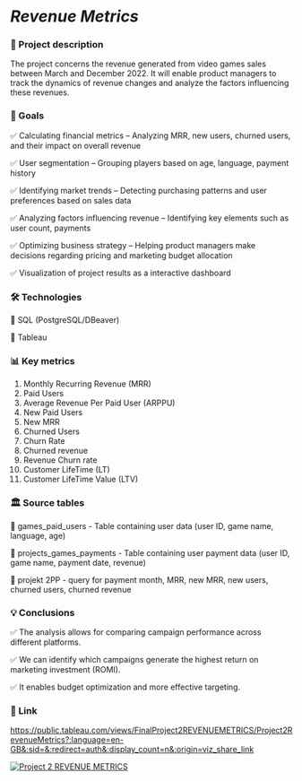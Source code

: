# *Revenue Metrics*


### 📝 Project description 

The project concerns the revenue generated from video games sales between March and December 2022. It will enable product managers to track the dynamics of revenue changes and analyze the factors influencing these revenues.

### 🎯 Goals

✅ Calculating financial metrics – Analyzing MRR, new users, churned users, and their impact on overall revenue

✅ User segmentation – Grouping players based on age, language, payment history

✅ Identifying market trends – Detecting purchasing patterns and user preferences based on sales data

✅ Analyzing factors influencing revenue – Identifying key elements such as user count, payments

✅ Optimizing business strategy – Helping product managers make decisions regarding pricing and marketing budget allocation

✅ Visualization of project results as a interactive dashboard


### 🛠 Technologies

🔹 SQL (PostgreSQL/DBeaver)

🔹 Tableau 


### 📊 Key metrics

1. Monthly Recurring Revenue (MRR) 
2. Paid Users
3. Average Revenue Per Paid User (ARPPU)
4. New Paid Users
5. New MRR 
6. Churned Users 
7. Churn Rate 
8. Churned revenue 
9. Revenue Churn rate 
10. Customer LifeTime (LT)
11. Customer LifeTime Value (LTV) 


### 🏛 Source tables

📌 games_paid_users - Table containing user data (user ID, game name, language, age)

📌 projects_games_payments - Table containing user payment data (user ID, game name, payment date, revenue)

📌 projekt 2PP - query for payment month, MRR, new MRR, new users, churned users, churned revenue


### 💡 Conclusions

✅ The analysis allows for comparing campaign performance across different platforms.

✅ We can identify which campaigns generate the highest return on marketing investment (ROMI).

✅ It enables budget optimization and more effective targeting.

### 🔗 Link

https://public.tableau.com/views/FinalProject2REVENUEMETRICS/Project2RevenueMetrics?:language=en-GB&:sid=&:redirect=auth&:display_count=n&:origin=viz_share_link

<div class='tableauPlaceholder' id='viz1727280657808' style='position: relative'><noscript><a href='#'><img alt='Project 2 REVENUE METRICS ' src='https:&#47;&#47;public.tableau.com&#47;static&#47;images&#47;Fi&#47;FinalProject2REVENUEMETRICS&#47;Project2RevenueMetrics&#47;1_rss.png' style='border: none' /></a></noscript><object class='tableauViz'  style='display:none;'><param name='host_url' value='https%3A%2F%2Fpublic.tableau.com%2F' /> <param name='embed_code_version' value='3' /> <param name='site_root' value='' /><param name='name' value='FinalProject2REVENUEMETRICS&#47;Project2RevenueMetrics' /><param name='tabs' value='no' /><param name='toolbar' value='yes' /><param name='static_image' value='https:&#47;&#47;public.tableau.com&#47;static&#47;images&#47;Fi&#47;FinalProject2REVENUEMETRICS&#47;Project2RevenueMetrics&#47;1.png' /> <param name='animate_transition' value='yes' /><param name='display_static_image' value='yes' /><param name='display_spinner' value='yes' /><param name='display_overlay' value='yes' /><param name='display_count' value='yes' /><param name='language' value='en-GB' /></object></div>                
